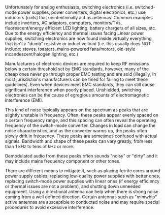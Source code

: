 Unfortunately for analog enthusiasts, switching electronics (i.e. switched-mode power supplies, power converters, digital electronics, etc.) use inductors (coils) that unintentionally act as antennas. Common examples include inverters, AC adaptors, computers, monitors/TVs, fluorescent/energy efficient LED lighting, battery chargers of all sizes, etc. Due to the energy efficiency and thermal issues facing Linear power supplies, switching electronics are now found inside virtually everything that isn't a "dumb" resistive or inductive load (i.e. this usually does NOT include: stoves, toasters, mains-powered fans/motors, old-style incandescent/halogen lighting, etc.)

Manufacturers of electronic devices are required to keep RF emissions below a certain threshold set by EMC standards, however, many of the cheap ones never go through proper EMC testing and are sold (illegally, in most jurisdictions manufacturers can be fined for failing to meet these guidelines). Even when devices meet EMC standards, they can still cause significant interference when poorly placed. Unshielded, switching electronics can be the cause of egregious amounts of electromagnetic interference (EMI).

This kind of noise typically appears on the spectrum as peaks that are slightly unstable in frequency. Often, these peaks appear evenly spaced on a certain frequency range, and this spacing can often reveal the operating frequency of the switch-mode converter. Changes in load can change the noise characteristics, and as the converter warms up, the peaks often slowly drift in frequency. These peaks are sometimes confused with actual signals. Bandwidth and shape of these peaks can vary greatly, from less than 1 kHz to tens of kHz or more.

Demodulated audio from these peaks often sounds "noisy" or "dirty" and it may include mains frequency component or other tones.

There are different means to mitigate it, such as placing ferrite cores around power supply cables, replacing low-quality power supplies with better ones, replacing switch-mode power supplies with linear ones (if energy efficiency or thermal issues are not a problem), and shutting down unneeded equipment. Using a directional antenna can help when there is strong noise coming from a well defined direction. Certain antennas such as "miniwhip" active antennas are susceptible to conducted noise and may require special procedures to avoid excessive interference.
